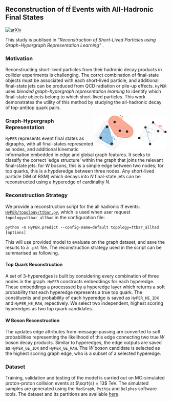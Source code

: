 ## Reconstruction of $t\bar{t}$ Events with All-Hadronic Final States

  [![arXiv](https://img.shields.io/badge/arXiv-2402.10149-b31b1b.svg)](https://arxiv.org/abs/2402.10149)

This study is publised in _"Reconstruction of Short-Lived Particles using
Graph-Hypergraph Representation Learning"_ .

### Motivation 
Reconstructing short-lived particles from their hadronic decay products in
collider experiments is challenging. 
The corrct combination of final-state objects must be associated with each short-lived particle, and additional final-state
jets can be produced from QCD radiation or pile-up effects.
`HyPER` uses _blended graph-hypergraph representation learning_ to identify
which final-state objects belong to which short-lived particles.
This work demonstrates the utility of this method by studying the all-hadronic
decay of top-antitop quark pairs.

<img align="right" src=".figures/representation.png" alt="graph" width="45%"/>

### Graph-Hypergraph Representation
`HyPER` represents event final states as digraphs, with all final-states
represented as nodes, and additional kinematic information embedded in edge and
global graph features.
It seeks to classify the correct 'edge structure' within the graph that joins
the relevant final-state jets: for $W$ bosons, this is a simple
edge between two nodes; for top quarks, this is a hypderedge between three
nodes.
Any short-lived particle (SM of BSM) which decays into $N$ final-state jets can
be reconstructed using a hyperedge of cardinality $N$.

### Reconstruction Strategy
We provide a reconstruction script for the all hadronic $t\bar{t}$ events: [`HyPER/topology/ttbar.py`](HyPER/topology/ttbar.py), which is used when user request `topology=ttbar_allhad` in the configuration file:
```
python -m HyPER.predict --config-name=default topology=ttbar_allhad [options]
```
This will use provided model to evaluate on the graph dataset, and save the results to a `.pkl` file. The reconstruction strategy used in the script can be summarised as following.

#### Top Quark Reconstruction
A set of 3-hyperedges is built by considering every combination of three nodes in the graph.
`HyPER` constructs embeddings for each hyperedge. 
These embeddings a processsed by a hyperedge layer which returns a soft probability that each hyperedge represents a true top quark.
The constituents and probability of each hyperedge is saved as `HyPER_HE_IDX` and `HyPER_HE_RAW`, repectively.
We select two independent, highest scoring hyperedges as two top quark candidates.

#### W Boson Reconstruction
The updates edge attributes from message-passing are converted to soft probabilities representing the likelihood of this edge connecting two true $W$ boson decay products.
Similar to hyperedges, the edge outputs are saved as `HyPER_GE_IDX` and `HyPER_GE_RAW`.
The $W$ boson candidate is selected as the highest scoring graph edge, who is a subset of a selected hyperedge.


### Dataset

Training, validation and testing of the model is carried out on MC-simulated
proton-proton collision events at $\sqrt{s} = 13$ TeV. 
The simulated samples are generated using the `MadGraph`, `Pythia` and `Delphes`
software tools. The dataset and its partitions are available [here](https://zenodo.org/records/10653837).
